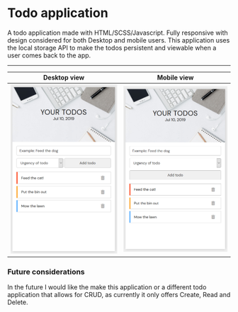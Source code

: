 # Todo application

A todo application made with HTML/SCSS/Javascript. Fully responsive with design considered for both Desktop and mobile users. This application uses the local storage API to make the todos persistent and viewable when a user comes back to the app.

---
Desktop view             |  Mobile view
:-------------------------:|:-------------------------:
![](IMG_Desktop_view.png)  |  ![](IMG_Mobile_View.png)

### Future considerations
In the future I would like the make this application or a different todo application that allows for CRUD, as currently it only offers Create, Read and Delete.
